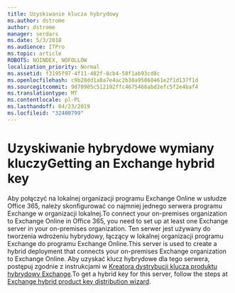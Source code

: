 ```yaml
---
title: Uzyskiwanie klucza hybrydowy
ms.author: dstrome
author: dstrome
manager: serdars
ms.date: 5/3/2018
ms.audience: ITPro
ms.topic: article
ROBOTS: NOINDEX, NOFOLLOW
localization_priority: Normal
ms.assetid: f3195f97-4f11-482f-8cb4-58f1ab93cd8c
ms.openlocfilehash: c9b28dd1a8a7e4ac2b38a95868461e2f1d137f1d
ms.sourcegitcommit: 9d78905c512192ffc4675468abd2efc5f2e4baf4
ms.translationtype: MT
ms.contentlocale: pl-PL
ms.lasthandoff: 04/23/2019
ms.locfileid: "32400799"
---
```

# <a name="getting-an-exchange-hybrid-key"></a><span data-ttu-id="33b68-102">Uzyskiwanie hybrydowe wymiany kluczy</span><span class="sxs-lookup"><span data-stu-id="33b68-102">Getting an Exchange hybrid key</span></span>

<span data-ttu-id="33b68-103">Aby połączyć na lokalnej organizacji programu Exchange Online w usłudze Office 365, należy skonfigurować co najmniej jednego serwera programu Exchange w organizacji lokalnej.</span><span class="sxs-lookup"><span data-stu-id="33b68-103">To connect your on-premises organization to Exchange Online in Office 365, you need to set up at least one Exchange server in your on-premises organization.</span></span> <span data-ttu-id="33b68-104">Ten serwer jest używany do tworzenia wdrożeniu hybrydowy, łączący w lokalnej organizacji programu Exchange do programu Exchange Online.</span><span class="sxs-lookup"><span data-stu-id="33b68-104">This server is used to create a hybrid deployment that connects your on-premises Exchange organization to Exchange Online.</span></span> <span data-ttu-id="33b68-105">Aby uzyskać klucz hybrydowe dla tego serwera, postępuj zgodnie z instrukcjami w [Kreatora dystrybucji klucza produktu hybrydowy Exchange](http://aka.ms/hybridkey).</span><span class="sxs-lookup"><span data-stu-id="33b68-105">To get a hybrid key for this server, follow the steps at [Exchange hybrid product key distribution wizard](http://aka.ms/hybridkey).</span></span>
  

